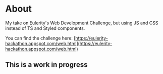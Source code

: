 # About

My take on Eulerity's Web Development Challenge, but using JS and CSS instead of TS and Styled components.

You can find the challenge here:
[https://eulerity-hackathon.appspot.com/web.html](https://eulerity-hackathon.appspot.com/web.html)

## This is a work in progress